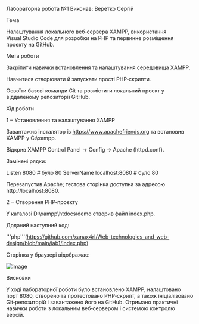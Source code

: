 Лабораторна робота №1
Виконав: Веретко Сергій

Тема

Налаштування локального веб‑сервера XAMPP, використання Visual Studio Code для розробки на PHP 
та первинне розміщення проєкту на GitHub.

Мета роботи

Закріпити навички встановлення та налаштування середовища XAMPP.

Навчитися створювати й запускати прості PHP‑скрипти.

Освоїти базові команди Git та розмістити локальний проєкт у віддаленому репозиторії GitHub.


Хід роботи

1 ‒ Установлення та налаштування XAMPP

Завантажив інсталятор із https://www.apachefriends.org та встановив XAMPP у C:\xampp.

Відкрив XAMPP Control Panel → Config → Apache (httpd.conf).

Замінені рядки:

Listen 8080               # було 80
ServerName localhost:8080 # було 80

Перезапустив Apache; тестова сторінка доступна за адресою http://localhost:8080.

2 ‒ Створення PHP‑проєкту

У каталозі D:\xampp\htdocs\demo створив файл index.php.

Доданий наступний код:

'''php'''(https://github.com/xanax4rl/Web-technologies_and_web-design/blob/main/lab1/index.php)


Сторінка у браузері відображає:

![image](https://github.com/user-attachments/assets/b3c68516-db48-4c20-a97c-1209ae9cbcfb)


Висновки

У ході лабораторної роботи було встановлено XAMPP, налаштовано порт 8080, створено та протестовано PHP‑скрипт,
а також ініціалізовано Git‑репозиторій і завантажено його на GitHub. 
Отримано практичні навички роботи з локальним веб‑сервером і системою контролю версій.
